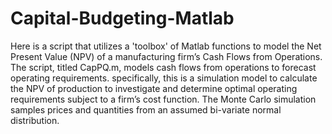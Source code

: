 # Capital-Budgeting-Matlab
Here is a script that utilizes a 'toolbox' of Matlab functions to model the Net Present Value (NPV) of a manufacturing firm’s Cash Flows from Operations.  The script, titled CapPQ.m, models cash flows from operations to forecast operating requirements.  specifically, this is a simulation model to calculate the NPV of production to investigate and determine optimal operating requirements subject to a firm’s cost function.  The Monte Carlo simulation samples prices and quantities from an assumed bi-variate normal distribution.

